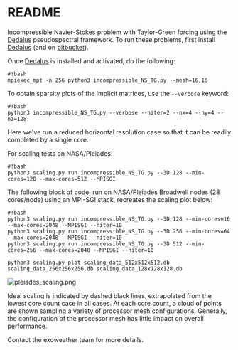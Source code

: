 # README #

Incompressible Navier-Stokes problem with Taylor-Green forcing using
the [Dedalus](http://dedalus-project.org) pseudospectral
framework.  To run these problems, first install
[Dedalus](http://dedalus-project.org/) (and on
[bitbucket](https://bitbucket.org/dedalus-project/dedalus)). 

Once [Dedalus](http://dedalus-project.org/) is installed and activated, do the following:
```
#!bash
mpiexec_mpt -n 256 python3 incompressible_NS_TG.py --mesh=16,16
```
To obtain sparsity plots of the implicit matrices, use the `--verbose`
keyword: 
```
#!bash
python3 incompressible_NS_TG.py --verbose --niter=2 --nx=4 --ny=4 --nz=128
```
Here we've run a reduced horizontal resolution case so that it can be
readily completed by a single core.

For scaling tests on NASA/Pleiades:
```
#!bash
python3 scaling.py run incompressible_NS_TG.py --3D 128 --min-cores=128 --max-cores=512 --MPISGI
```

The following block of code, run on NASA/Pleiades Broadwell nodes (28
cores/node) using an MPI-SGI stack, recreates the scaling plot below:
```
#!bash
python3 scaling.py run incompressible_NS_TG.py --3D 128 --min-cores=16 --max-cores=2048 --MPISGI --niter=10
python3 scaling.py run incompressible_NS_TG.py --3D 256 --min-cores=64 --max-cores=2048 --MPISGI --niter=10
python3 scaling.py run incompressible_NS_TG.py --3D 512 --min-cores=256 --max-cores=2048 --MPISGI --niter=10

python3 scaling.py plot scaling_data_512x512x512.db scaling_data_256x256x256.db scaling_data_128x128x128.db 
```
![pleiades_scaling.png](https://bitbucket.org/repo/4xKjkG/images/1406508905-pleiades_scaling.png)

Ideal scaling is indicated by dashed black lines, extrapolated from
the lowest core count case in all cases.  At each core count, a cloud
of points are shown sampling a variety of processor mesh
configurations.  Generally, the configuration of the processor mesh
has little impact on overall performance.

Contact the exoweather team for more details.
